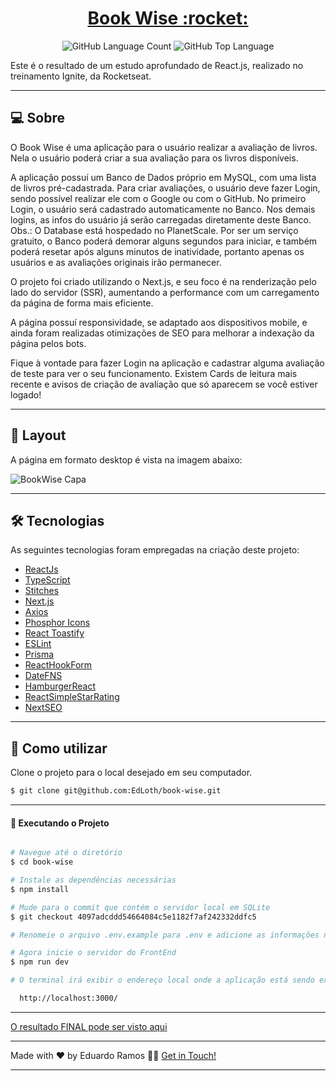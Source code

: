 <p align="center">
  <h1 align="center"><a href="https://book-wis3.netlify.app/">Book Wise :rocket: </a></h1>
</p>

<p align="center" margin-top="25px" >
  <img alt="GitHub Language Count" src="https://img.shields.io/github/languages/count/andreviapiana/book-wise" />

  <img alt="GitHub Top Language" src="https://img.shields.io/github/languages/top/andreviapiana/book-wise" />
</p>


Este é o resultado de um estudo aprofundado de React.js, realizado no treinamento Ignite, da Rocketseat.

___

## 💻 Sobre
O Book Wise é uma aplicação para o usuário realizar a avaliação de livros. Nela o usuário poderá criar a sua avaliação para os livros disponíveis.

A aplicação possuí um Banco de Dados próprio em MySQL, com uma lista de livros pré-cadastrada. Para criar avaliações, o usuário deve fazer Login, sendo possível realizar ele com o Google ou com o GitHub. No primeiro Login, o usuário será cadastrado automaticamente no Banco. Nos demais logins, as infos do usuário já serão carregadas diretamente deste Banco. Obs.: O Database está hospedado no PlanetScale. Por ser um serviço gratuito, o Banco poderá demorar alguns segundos para iniciar, e também poderá resetar após alguns minutos de inatividade, portanto apenas os usuários e as avaliações originais irão permanecer.

O projeto foi criado utilizando o Next.js, e seu foco é na renderização pelo lado do servidor (SSR), aumentando a performance com um carregamento da página de forma mais eficiente.

A página possuí responsividade, se adaptado aos dispositivos mobile, e ainda foram realizadas otimizações de SEO para melhorar a indexação da página pelos bots.

Fique à vontade para fazer Login na aplicação e cadastrar alguma avaliação de teste para ver o seu funcionamento. Existem Cards de leitura mais recente e avisos de criação de avaliação que só aparecem se você estiver logado!

___

## 🎨 Layout
A página em formato desktop é vista na imagem abaixo:

![BookWise Capa](https://github.com/andreviapiana/book-wise/assets/106932234/58b6cf8c-904d-436a-925e-f53b4127771f)

___

## 🛠 Tecnologias

As seguintes tecnologias foram empregadas na criação deste projeto:

- [ReactJs](https://reactjs.org)
- [TypeScript](https://www.typescriptlang.org/)
- [Stitches](https://www.npmjs.com/package/@stitches/react)
- [Next.js](https://nextjs.org/)
- [Axios](https://axios-http.com/ptbr/docs/intro)
- [Phosphor Icons](https://phosphoricons.com/)
- [React Toastify](https://fkhadra.github.io/react-toastify/introduction)
- [ESLint](https://eslint.org/)
- [Prisma](https://www.npmjs.com/package/react-prisma)
- [ReactHookForm](https://www.react-hook-form.com/)
- [DateFNS](https://date-fns.org/)
- [HamburgerReact](https://www.npmjs.com/package/hamburger-react)
- [ReactSimpleStarRating](https://www.npmjs.com/package/react-simple-star-rating)
- [NextSEO](https://www.npmjs.com/package/next-seo)

___

## 🚀 Como utilizar

Clone o projeto para o local desejado em seu computador.

```bash
$ git clone git@github.com:EdLoth/book-wise.git
```
___

#### 🚧 Executando o Projeto
```bash

# Navegue até o diretório
$ cd book-wise

# Instale as dependências necessárias
$ npm install

# Mude para o commit que contém o servidor local em SQLite
$ git checkout 4097adcddd54664084c5e1182f7af242332ddfc5

# Renomeie o arquivo .env.example para .env e adicione as informações necessárias nele

# Agora inicie o servidor do FrontEnd
$ npm run dev

# O terminal irá exibir o endereço local onde a aplicação está sendo executada:

  http://localhost:3000/

```

___

[O resultado FINAL pode ser visto aqui](https://book-wis3.netlify.app/)

___

Made with ❤️ by Eduardo Ramos 👋🏽 [Get in Touch!](https://www.linkedin.com/in/dev-eduardo-ramos//)

---

